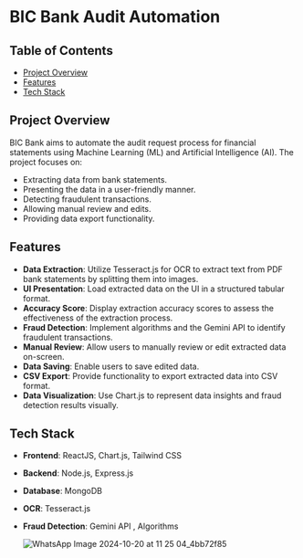 # BIC Bank Audit Automation

## Table of Contents

- [Project Overview](#project-overview)
- [Features](#features)
- [Tech Stack](#tech-stack)

## Project Overview

BIC Bank aims to automate the audit request process for financial statements using Machine Learning (ML) and Artificial Intelligence (AI). The project focuses on:

- Extracting data from bank statements.
- Presenting the data in a user-friendly manner.
- Detecting fraudulent transactions.
- Allowing manual review and edits.
- Providing data export functionality.

## Features

- **Data Extraction**: Utilize Tesseract.js for OCR to extract text from PDF bank statements by splitting them into images.
- **UI Presentation**: Load extracted data on the UI in a structured tabular format.
- **Accuracy Score**: Display extraction accuracy scores to assess the effectiveness of the extraction process.
- **Fraud Detection**: Implement algorithms and the Gemini API to identify fraudulent transactions.
- **Manual Review**: Allow users to manually review or edit extracted data on-screen.
- **Data Saving**: Enable users to save edited data.
- **CSV Export**: Provide functionality to export extracted data into CSV format.
- **Data Visualization**: Use Chart.js to represent data insights and fraud detection results visually.

## Tech Stack

- **Frontend**: ReactJS, Chart.js, Tailwind CSS
- **Backend**: Node.js, Express.js
- **Database**: MongoDB
- **OCR**: Tesseract.js
- **Fraud Detection**: Gemini API , Algorithms

  ![WhatsApp Image 2024-10-20 at 11 25 04_4bb72f85](https://github.com/user-attachments/assets/56166aef-7e74-47b2-8138-d1fcb0fc09aa)


